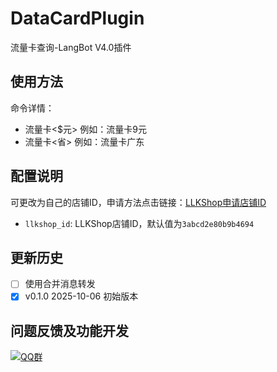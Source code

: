 # DataCardPlugin

流量卡查询-LangBot V4.0插件

## 使用方法

命令详情：

- 流量卡<$元> 例如：流量卡9元
- 流量卡<省> 例如：流量卡广东

## 配置说明

可更改为自己的店铺ID，申请方法点击链接：[LLKShop申请店铺ID](https://static.moontung.top/2024/202408231422788.jpg)

- `llkshop_id`: LLKShop店铺ID，默认值为`3abcd2e80b9b4694`

## 更新历史

- [ ] 使用合并消息转发
- [x] v0.1.0 2025-10-06 初始版本

## 问题反馈及功能开发

[![QQ群](https://img.shields.io/badge/QQ群-965312424-green)](https://qm.qq.com/cgi-bin/qm/qr?k=en97YqjfYaLpebd9Nn8gbSvxVrGdIXy2&jump_from=webapi&authKey=41BmkEjbGeJ81jJNdv7Bf5EDlmW8EHZeH7/nktkXYdLGpZ3ISOS7Ur4MKWXC7xIx)